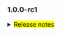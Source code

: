 <!--
 Licensed to the Apache Software Foundation (ASF) under one or more
 contributor license agreements.  See the NOTICE file distributed with
 this work for additional information regarding copyright ownership.
 The ASF licenses this file to You under the Apache License, Version 2.0
 (the "License"); you may not use this file except in compliance with
 the License.  You may obtain a copy of the License at

     http://www.apache.org/licenses/LICENSE-2.0

 Unless required by applicable law or agreed to in writing, software
 distributed under the License is distributed on an "AS IS" BASIS,
 WITHOUT WARRANTIES OR CONDITIONS OF ANY KIND, either express or implied.
 See the License for the specific language governing permissions and
 limitations under the License.
 -->

### 1.0.0-rc1

<details>	
  <summary><mark>Release notes</mark></summary>

  ### Seata-go 1.0.0-rc1	

Seata-go 1.0.0-rc1 发布。

Seata-go 是一款开源的分布式事务解决方案，提供高性能和简单易用的分布式事务服务。

此版本更新如下：

### feature：

- [[#190](https://github.com/seata/seata-go/commit/d19d5e6100dd06cc4f63d572fd237ca2639bed6a)] 添加 tcc 分支报告
- [[#158](https://github.com/seata/seata-go/commit/cd2a5b05e82da5368e3c1ca6c027158ec0fc820b)] 为 grapc 添加集成
- [[#203](https://github.com/seata/seata-go/commit/29a5c81d078db6f2bde2ff7aec19c6640210c373)] 为 Getty 添加单元测试
- [[#210](https://github.com/seata/seata-go/commit/5e42d8e1b2577255ff19b8cc26bea6a09ec20063)] 添加 acc 分支报告测试
- [[#204](https://github.com/seata/seata-go/commit/02df30052d1a64573ee61fc4049ed346a645423c)] 添加 dubbo 转换过滤器测试
- [[#200](https://github.com/seata/seata-go/commit/fd2c05896cd3f016bb800e7bc0b3d0c9ecb28b9b)] 添加 tcc grpc 样例，调整注册资源和分支注册
- [[#240](https://github.com/seata/seata-go/commit/bc793e9dc47e5894479137b886f720c07614656f)] 添加删除日志管理回滚
- [[#243](https://github.com/seata/seata-go/commit/a0ed1d03c83216c0f114e0e4a226188cfd492eb2)] 添加更新sql解析器
- [[#254](https://github.com/seata/seata-go/commit/c2d9d53c4020531f3d31852c1dfc416fdd15ba18)] 添加许可证 github 操作
- [[#191](https://github.com/seata/seata-go/commit/1fc63e6da621db50468c8aa2dd7f39aa5b9fe255)] 为 tcc 添加fence，并在 tcc 本地模式下添加fence示例
- [[#264](https://github.com/seata/seata-go/commit/533b3e530dff4818410b38c9e60c770e40601498)] 添加更新sql解析器并删除tidb解析器
- [[#280](https://github.com/seata/seata-go/commit/cbd12c1803efc4b22ca008d42c53efec712671b3)] 添加http tcc
- [[#245](https://github.com/seata/seata-go/commit/b7a96738212408a667af60b5836acdb68f4ad8b4)] 添加有撤消日志表
- [[#288](https://github.com/seata/seata-go/commit/1847bf6ac7e17775c30a864be37160306b6b3d56)] 添加mysql更新撤消日志生成器
- [[#296](https://github.com/seata/seata-go/commit/2fd391df0db993335ce4ac7d36390b3cb376c3d2)] 添加mysql删除撤消日志生成器
- [[#303](https://github.com/seata/seata-go/commit/29c7f38440f8feac512e78b611ebdc3aa528b9a3)] 添加同步工作者和 fmt
- [[#289](https://github.com/seata/seata-go/commit/c272389452b323182f64e22c4c00c244b2fd0a58)] 撤消日志生成器后添加 mysql 更新
- [[#294](https://github.com/seata/seata-go/commit/ee274c52eedecd9e307027ff674d36731c0f28c5)] 添加 mysql table meta func && sql addEscape, delEscape func
- [[#309](https://github.com/seata/seata-go/commit/31b521966bbde5f1c9d0929a04ef3655498f1e09)] 初始化压缩类型
- [[#301](https://github.com/seata/seata-go/commit/d2b0e7cc57dce1e89ed9f5be2ebf1e321a4da790)] 多撤消日志生成器
- [[#321](https://github.com/seata/seata-go/commit/ab27591ecfc1f9a0b7cd5c97c6c8c5aad11f6c98)] 添加deflate压缩功能
- [[#324](https://github.com/seata/seata-go/commit/5eb6073e5a56957de42c31d2f198bd6bb33dd835)] 添加LZ4压缩功能
- [[#327](https://github.com/seata/seata-go/commit/bb4c31e97f730629024bc48c60403f0177748860)] 添加zest压缩功能
- [[#322](https://github.com/seata/seata-go/commit/dd81e03d71a220fd7878b6933f435cff52652ef6)] 添加gzip压缩功能
- [[#307](https://github.com/seata/seata-go/commit/401dc36226b79ee9289e5cc068eb5c35e7145e0c)] 添加撤消日志管理器-刷新撤消日志功能
- [[#329](https://github.com/seata/seata-go/commit/a44a652f9d275edd822cff680b762d4feb18da13)] 添加zip压缩功能
- [[#325](https://github.com/seata/seata-go/commit/4b0278e43434d861b8a7e22fa4d136c0f6a46cc4)] 添加mysql多更新撤消日志生成器
- [[#319](https://github.com/seata/seata-go/commit/a98e390466458a45e91fa9e28b40a31f4e03fdf4)] 添加选择更新执行器

### bugfix：

- [[#176](https://github.com/seata/seata-go/commit/6445feffe3de53356cb3680da03d655ad92921ae)] 修复msg的ut bug，会导致ci失败
- [[#215](https://github.com/seata/seata-go/commit/582266c7037836147d7b50984f9ad36ecc5a4c87)] 修复使时间参数更易于阅读
- [[#237](https://github.com/seata/seata-go/commit/49715782860d6b3fcc5ffcdc21a3ec142692813c)] 修复在执行 OpenConnector 函数的地方注册资源
- [[#230](https://github.com/seata/seata-go/commit/318f05e613ceaf2ecb41a5707933b922ec5c6858)] 修复 asyncCallback 的无限循环
- [[#258](https://github.com/seata/seata-go/commit/94225ea0f997578725995e6b3e788c4da3814652)] 修复全局事务超时
- [[#263](https://github.com/seata/seata-go/commit/80558c1704f020e671557f9a4996f0031bf8c04b)] 修复因mock无效导致的ci失败
- [[#326](https://github.com/seata/seata-go/commit/9e495cbe91df2c7c67911522b6f56799228c5ef7)] 修复扇出测试数据竞赛

### optimize：	

- [[#154](https://github.com/seata/seata-go/commit/265d8b55c3447737de8a1cad62d653885d1751f6)] 优化ut消息添加
- [[#163](https://github.com/seata/seata-go/commit/52951c2a0a9d0f276579c5b94baf65d7288f4a57)] 优化对于tm下的ut
- [[#187](https://github.com/seata/seata-go/commit/8a9164f60aa605107f65b867f07084820b915a37)] 优化seata初始化
- [[#208](https://github.com/seata/seata-go/commit/b371975690437c57cb82e8ca4ed307225b98110a)] 优化删除不必要代码
- [[#202](https://github.com/seata/seata-go/commit/deb3d664e1d933a8d9307bdf43110b40c5e45965)] 优化工作流程，添加 condecov 和issue，stale robot
- [[#179](https://github.com/seata/seata-go/commit/ea5002aa4ff5a47844a50c540e373492230e1b47)] 支持TCC try方法外的实例BusinessActionContext
- [[#198](https://github.com/seata/seata-go/commit/28157d4d5f58839c3bf9cd80e5f348464e1b8b36)] struct-rm_api.go将函数的参数优化为一个
- [[#238](https://github.com/seata/seata-go/commit/1cb79d7ce787626cb9fc6788c4f0641d7c81a897)] 添加一些待办事项注释，添加撤消hook示例
- [[#261](https://github.com/seata/seata-go/commit/cffa619f6d59e7dd1376b76fa3531f648a7cdc4b)] 优化嵌套循环重试
- [[#284](https://github.com/seata/seata-go/commit/b4968dfaa9bd923db49d8ff9122d05a74cf196fb)] 优化重试
- [[#286](https://github.com/seata/seata-go/commit/aa569c9009c29de096d6b2eb6768473d6fc1a97c)] 将 client.Init 拆分为 rm.Init 和 tm.Init 方法
- [[#281](https://github.com/seata/seata-go/commit/9cda4246272fb17be765522f53be7d79255a6425)] 优化全局事务使用
- [[#336](https://github.com/seata/seata-go/commit/8c24c5f0b4ae57b96e317220102b1ab69ea59176)] 优化at

### test:

- [[#203](https://github.com/seata/seata-go/commit/29a5c81d078db6f2bde2ff7aec19c6640210c373)] 为 getty 添加单元测试
- [[#192](https://github.com/seata/seata-go/commit/90f3e6a26e5cf986bdf808c01f77a9677de908f3)] 添加rm测试
- [[#229](https://github.com/seata/seata-go/commit/27ea3360d4372293cdeb1ec6ad48ffe1c0a9c8d3)] 为common添加单元测试
- [[#299](https://github.com/seata/seata-go/commit/1103ae3ed709194b6f4494f2a63b47f2a09ac943)] 添加 DoParser ut
- [[#332](https://github.com/seata/seata-go/commit/7f7a0796fbed6c2d46069630d80f306e4bf28b86)] 增强ut测试

### contributors:

非常感谢以下 contributors 的代码贡献。若有无意遗漏，请报告。

- [AlexStocks](https://github.com/AlexStocks)
- [luky116](https://github.com/luky116)
- [106umao](https://github.com/106umao)
- [liiibpm](https://github.com/liiibpm)
- [elrond-g](https://github.com/elrond-g)
- [wang1309](https://github.com/wang1309)
- [iSuperCoder](https://github.com/seata/seata-go/commits?author=iSuperCoder)
- [a631807682](https://github.com/seata/seata-go/commits?author=a631807682)
- [betterwinsone](https://github.com/seata/seata-go/commits?author=betterwinsone) 
- [jasondeng1997](https://github.com/seata/seata-go/commits?author=jasondeng1997)
- [chuntaojun](https://github.com/seata/seata-go/commits?author=chuntaojun) 
- [complone](https://github.com/seata/seata-go/commits?author=complone) 
- [miaoxueyu](https://github.com/seata/seata-go/commits?author=miaoxueyu)
- [PangXing](https://github.com/seata/seata-go/commits?author=PangXing)
- [georgehao](https://github.com/seata/seata-go/commits?author=georgehao)
- [baerwang](https://github.com/seata/seata-go/commits?author=baerwang)
- [raspberry-hu](https://github.com/seata/seata-go/commits?author=raspberry-hu)
- [WyattJia](https://github.com/seata/seata-go/commits?author=WyattJia)

同时，我们收到了社区反馈的很多有价值的issue和建议，非常感谢大家。

</detail>


